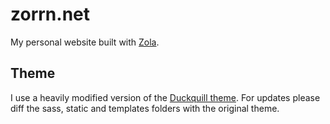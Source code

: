# zorrn.net

My personal website built with [Zola](https://www.getzola.org).

## Theme

I use a heavily modified version of the [Duckquill theme](https://https://daudix.codeberg.page/duckquill/).
For updates please diff the sass, static and templates folders with the
original theme.
